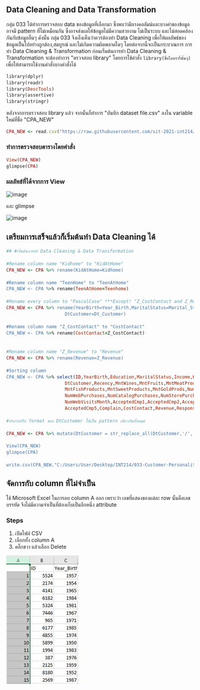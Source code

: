 ## Data Cleaning and Data Transformation

กลุ่ม 033 ได้ทำการตรวจสอบ data ของข้อมูลที่เลือกมา ซึ่งพบว่ามีบางคอลัมน์และบางค่าของข้อมูลอาจมี pattern ที่ไม่เหมือนกัน ซึ่งอาจส่งผลให้ข้อมูลไม่มีความสวยงาม ไม่เป็นระบบ และไม่สอดคล้องกันกับข้อมูลอื่นๆ ดังนั้น กลุ่ม 033 จึงเล็งเห็นว่าควรต้องทำ Data Cleaning เพื่อให้ผลลัพธ์ของข้อมูลเป็นไปอย่างถูกต้อง,สมบูรณ์ และไม่เกิดความผิดพลาดใดๆ โดยต่อจากนี้จะเป็นกระบวณการ การทำ Data Cleaning & Transformation
ก่อนเริ่มต้นการทำ Data Cleaning & Transformation จะต้องทำการ "ตรวจสอบ library" โดยการใช้คำสั่ง ```library(ชื่อไลบรารี่นั้นๆ)``` เพื่อให้สามารถใช้งานคำสั่งบางคำสั่งได้
```ruby
library(dplyr)
library(readr)
library(DescTools)
library(assertive)
library(stringr)
```

หลังจากการตรวจสอบ library แล้ว จากนั้นก็ทำการ "บันทึก dataset file.csv" ลงใน variable ใหม่ที่ชื่อ "CPA_NEW"
```ruby
CPA_NEW <- read.csv("https://raw.githubusercontent.com/sit-2021-int214/033-Customer-Personality-Analysis/main/midterm_assignment/CPA_original.csv")
```
### ทำการตรวจสอบตารางโดยคำสั่ง
```ruby
View(CPA_NEW)
glimpse(CPA)
```
### ผลลัพธ์ที่ได้จากการ View

![image](https://user-images.githubusercontent.com/73602900/138119437-a1aac7d5-ba0a-4b43-b22e-d77afccdd5a6.png)

และ glimpse

![image](https://user-images.githubusercontent.com/73602900/138119807-d4b3c6ed-aed9-47cb-bd9c-f3bfe6914006.png)

## เตรียมการเสร็จแล้วก็เริ่มต้นทำ Data Cleaning ได้
```ruby
## #เริ่มต้นการทำ Data Cleaning & Data Transformation

#Rename column name "Kidhome" to "KidAtHome"
CPA_NEW <- CPA %>% rename(KidAtHome=Kidhome)

#Rename column name "TeenHome" to "TeenAtHome"
CPA_NEW <- CPA %>% rename(TeenAtHome=Teenhome)

#Rename every column to "PascalCase" ***Except! "Z_CostContact and Z_Revenue"
CPA_NEW <- CPA %>% rename(YearBirth=Year_Birth,MaritalStatus=Marital_Status,
                      DtCustomer=Dt_Customer)

#Rename column name "Z_CostContact" to "CostContact"
CPA_NEW <- CPA %>% rename(CostContact=Z_CostContact)


#Rename column name "Z_Revenue" to "Revenue"
CPA_NEW <- CPA %>% rename(Revenue=Z_Revenue)

#Sorting column
CPA_NEW <- CPA %>% select(ID,YearBirth,Education,MaritalStatus,Income,KidAtHome,TeenAtHome,
                      DtCustomer,Recency,MntWines,MntFruits,MntMeatProducts,
                      MntFishProducts,MntSweetProducts,MntGoldProds,NumDealsPurchases,
                      NumWebPurchases,NumCatalogPurchases,NumStorePurchases,
                      NumWebVisitsMonth,AcceptedCmp1,AcceptedCmp2,AcceptedCmp3,AcceptedCmp4,
                      AcceptedCmp5,Complain,CostContact,Revenue,Response)

#ทำการปรับ format ของ DtCustomer ให้เป็น pattern เดียวกันทั้งหมด

CPA_NEW <- CPA %>% mutate(DtCustomer = str_replace_all(DtCustomer,'/','-'))

View(CPA_NEW)
glimpse(CPA)

write.csv(CPA_NEW,"C:/Users/User/Desktop/INT214/033-Customer-Personality-Analysis/midterm_assignment/CPA_cleaned.csv",row.names = F)
```

## จัดการกับ column ที่ไม่จำเป็น
ใช้ Microsoft Excel ในการลบ column A ออก เพราะว่า เลขที่แสดงของแต่ละ row นั้นคือเลขบรรทัด จึงไม่มีความจำเป็นที่ต้องเก็บเป็นอีกหนึ่ง attribute
### Steps
1. เปิดไฟล์ CSV
2. เลือกทั้ง column A
3. คลิ๊กขวา แล้วเลือก Delete

![Alt Text](https://github.com/sit-2021-int214/033-Customer-Personality-Analysis/blob/main/midterm_assignment/excelsolv.JPG)










